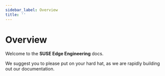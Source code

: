 ```yaml
---
sidebar_label: Overview
title: ''
---
```


# Overview

Welcome to the **SUSE Edge Engineering** docs.

We suggest you to please put on your hard hat, as we are rapidly building out our documentation.
